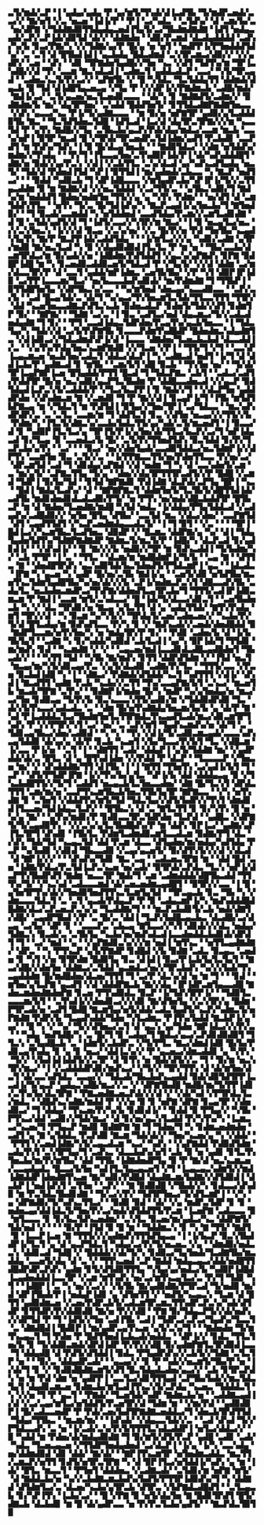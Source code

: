 ▃▜▞▆▟▞▃▛▝▐▝▄▟▄▞▄▟▄▝▛▝▄▞▆▜▞▜▚▟▞▟▐▃▟▜▙▝▜▞▆▟▛▃▅▟▞▃▃▞▞▝▇▞▅▜▝▞▃▝▅▃▅▝▐▟▐▞▛▝▝▛▐▝▃▞▚▟▃▝▝▃▜▟▚▞▝▟▝▃▆▞▙▞▃▝▅▞▟▛▇▝▞▜▟▟▇▟▉▜▜▟▄▟▄▃▅▟▐▜▄▜▞▃▞▜▙▟▆▟▇▟▇▝▐▟▜▝▅▟▄▃▄▟▞▃▛▞▃▛▐▟▞▟▉▜▟▝▟▞▞▝▟▟▇▟▅▝▝▟▉▞▛▃▆▟▝▟▃▟▄▟▟▟▟▝▃▟▚▞▚▞▙▝▊▃▞▛▇▞▚▝▞▞▜▟▇▞▄▞▛▝█▞▄▝▅▝▅▜▝▝▅▟▛▛▐▞▛▜▅▟▟▟▜▟▚▞▝▃▝▃▜▝▟▝█▜▙▟▐▟▐▝▄▃▙▟▄▝█▟▃▟▆▟▝▃▚▜▛▃▆▃▞▟▉▞▞▝▞▞▄▟▛▞▝▃▅▝▝▟▚▝▝▟▊▝▜▛▇▟▅▜▄▟█▞▞▜▅▝▚▃▝▞▟▜▝▜▟▜▚▞▆▝▜▛▐▃▚▟█▞▞▟▝▜▚▝▃▃▆▝▇▃▚▟▃▟▐▝▃▟▆▃▜▝▄▟▟▃▟▃▛▝▃▃▞▝▚▜▞▜▛▃▄▟▝▝▃▟▅▃▚▃▜▞▛▞▃▞▞▝▄▛▇▜▙▝▞▝█▝▚▜▟▃▝▜▃▜▟▟▄▜▜▝▟▟▆▟▞▟▄▃▙▝█▝▜▟▝▟▐▟█▜▄▃▅▃▄▝▞▜▄▝▛▝▞▞▟▛▐▞▞▛▇▟▆▃▙▝▃▟█▞▆▟▞▝▇▟▐▞▃▞▝▃▜▞▄▃▅▞▅▃▜▃▅▟▊▃▃▃▝▝▟▞▚▝▊▝▇▟▇▟▜▞▃▟▆▞▞▝▉▟▇▟▆▞▙▝▆▞▝▟▄▜▛▜▅▞▝▃▚▟▟▝█▟▟▜▅▜▞▝▊▜▜▟▃▟▇▛▇▟▇▜▅▃▃▝▞▟▚▝▄▃▃▞▚▃▝▛▐▞▜▞▄▟▇▃▃▃▝▝▆▝▉▞▅▝▅▛▇▜▛▝▄▟▉▞▄▜▃▟▟▟▉▜▙▝▇▃▝▝▜▃▜▟▜▟▅▃▜▟█▝▐▟▜▃▟▝▐▃▞▟▝▟▄▜▛▃▜▛▇▞▞▞▆▝▚▃▃▜▟▝▛▝▄▜▚▝▇▟█▞▞▜▄▝▃▜▙▃▙▞▄▃▛▞▛▟▞▟▄▞▆▟▃▞▃▃▆▝▆▃▙▝▃▃▚▞▅▛▐▝▉▜▛▝▆▃▟▝█▝▞▜▛▟▞▜▛▃▅▟▛▃▜▟▐▟▆▞▄▟▜▝▛▃▙▟▊▝▃▃▛▟▜▝▆▝▛▟▚▞▜▟▚▝▐▝▉▝█▞▟▃▄▜▅▃▙▝▝▝▇▟▉▜▟▃▞▝▞▟▆▝▅▜▟▟▚▞▆▟▆▞▞▜▚▟▄▝▝▝▛▞▜▝▐▜▃▃▄▜▅▞▃▜▚▟▉▛▐▟▞▛▐▝▟▞▚▟▚▟▟▟█▜▝▟▇▞▅▝▉▟▞▞▄▞▛▃▚▝▞▟▐▝▞▃▙▜▜▃▝▃▚▞▟▃▟▝▄▞▚▟▚▃▟▜▄▟▄▝▅▃▜▞▝▜▟▞▟▝▛▟▅▟▐▜▟▝▚▛▐▝▉▜▜▟▐▝▆▞▄▟▅▟▞▃▙▃▃▝▚▝▇▃▛▝▅▟▜▃▞▝▝▝▉▟▟▝▚▟▉▃▙▝▜▝▟▛▐▟█▃▃▃▝▞▆▜▄▟▛▃▙▞▚▛▐▛▐▞▜▞▞▃▜▜▄▃▟▟▆▝▉▝▆▝▇▟▇▞▟▝▞▞▅▃▜▟▟▟▝▞▃▞▜▜▞▃▝▝▄▜▙▃▚▟▉▞▜▝▇▟▚▞▆▝▅▟▟▟▜▝█▟▅▞▅▟▆▜▅▝▜▜▞▞▄▝▄▝▚▜▚▝▛▟▆▞▝▝▅▞▟▜▝▟▝▃▆▜▟▟▚▜▜▃▝▝▅▜▚▝▜▞▃▝█▞▜▟▐▟▚▞▚▝▇▃▛▃▄▟▐▞▄▜▅▃▙▞▜▝▇▜▅▟▉▞▝▝▜▝▉▃▟▞▃▃▆▟▟▝▚▝▅▜▟▟▅▟▝▃▃▟▜▟▄▞▛▃▆▞▞▃▆▜▃▟▊▟▇▝▟▝█▝▃▜▟▞▄▟▜▞▟▝▜▝▐▟▜▞▃▃▞▞▚▜▛▞▆▝▇▃▞▝▐▝▉▝▅▃▄▜▃▞▅▃▝▞▞▃▚▜▅▃▚▝▐▞▞▞▟▝▉▃▄▝▞▃▚▞▅▞▝▞▃▝█▞▛▞▅▝▛▟▝▜▅▜▙▞▚▃▄▟▚▜▄▜▚▝▇▞▛▝▇▃▛▛▐▟▞▃▟▟▜▟▄▝▝▝▐▞▆▜▃▞▞▞▄▝▚▟▊▞▃▟▇▝▄▜▛▞▆▟▉▝▇▞▅▃▜▃▟▝▚▝▉▝▞▟▄▟▉▟▉▟▐▜▃▜▃▝▛▝▆▝▅▝▝▜▙▞▃▃▙▞▟▃▆▜▛▟▃▞▆▝▉▞▄▟▞▞▅▝▐▟█▟▆▞▛▟▜▟▟▜▝▞▄▃▚▞▄▛▇▟▚▝▊▛▇▝▉▟█▛▐▟█▝▆▝▚▝▊▃▅▟▉▃▟▟▉▃▅▜▞▜▟▃▟▝▛▝▞▜▄▜▞▝▞▞▟▝▟▟▆▝▃▞▆▞▟▃▃▜▛▞▛▝▟▝▃▃▜▝▄▟▟▞▆▛▐▟▆▃▝▃▅▜▙▜▙▞▝▞▛▝▚▜▝▟▉▛▐▛▐▟▉▝▃▞▛▛▐▃▃▃▆▞▜▃▞▝▅▞▙▃▃▃▙▟▚▟▊▟▞▝▆▞▛▟▆▟▇▝▜▝▜▜▙▛▐▝▉▜▜▟█▜▅▜▄▝▞▟▛▜▙▃▚▞▃▃▝▝▚▞▆▜▅▟▝▟▅▃▄▞▚▃▃▟▉▃▃▝▝▃▛▞▃▞▙▝▝▃▟▝█▃▄▜▟▞▃▝▟▞▜▝▚▞▄▃▞▜▚▜▅▃▆▜▃▜▟▞▜▜▃▃▜▜▜▝▜▜▛▞▝▟▟▝▚▃▅▜▅▃▃▟▇▃▛▟▜▃▚▃▙▝▉▟▅▃▟▃▛▝▊▟▅▜▞▜▟▞▞▟▜▝▊▟▆▜▛▝▉▞▝▝▇▛▇▞▝▝▜▟▇▝▃▞▃▝▐▝▉▃▝▃▟▜▃▞▅▟▝▟▄▃▆▃▞▜▞▞▃▟▃▟▅▟▄▟▇▝▜▝▊▞▝▝▛▜▝▃▃▟▐▟▄▃▜▟▛▟▅▞▛▃▄▜▚▞▄▃▙▜▅▃▃▝▐▝▜▟▃▜▄▞▚▝▜▟▞▞▟▝▃▞▙▜▚▛▇▜▙▝▊▃▃▃▛▟▆▜▚▟█▟▛▝█▟▅▟▆▃▚▟▄▟▇▜▃▝▞▟▐▟▊▃▞▞▜▟▃▟▆▟▚▛▐▞▟▝▐▃▃▃▝▟▇▟▅▞▜▃▅▃▙▃▙▟▝▟▃▃▟▟▐▞▃▝▝▞▄▜▚▞▛▟▄▜▅▃▚▃▆▛▇▟█▝▞▞▜▃▅▝▞▛▐▝▝▜▜▞▜▝▞▜▝▝▃▃▚▛▐▃▄▃▆▃▅▝▅▃▙▜▅▞▃▟▃▜▝▟▟▃▞▟▃▛▐▝▚▝▃▟▇▃▟▝▅▟▜▝▐▞▜▝▟▝▟▟▐▃▙▞▛▝▄▟▇▃▟▝▊▝▆▜▙▝▝▃▆▞▙▜▝▟█▝▉▃▙▝▝▜▚▜▅▝▅▞▝▝▜▞▟▞▜▛▐▃▄▛▇▛▐▃▅▝█▜▄▟▟▞▛▜▜▝█▃▟▝▜▝▜▟▃▛▇▃▝▃▙▜▝▝▃▟▃▞▃▟▜▞▛▟▟▜▛▝█▞▅▝▅▃▚▟▉▞▄▃▛▜▃▜▙▟▆▝▛▝▟▟█▃▃▟▅▃▟▝▞▞▄▃▛▝▉▟▜▟▄▟▐▃▛▃▚▜▞▃▟▟▟▞▛▝▞▜▃▞▙▃▛▛▐▝▊▝▇▟▞▞▜▝▝▞▟▃▛▜▅▝▄▟▟▟▛▟▅▝▞▟▚▟▆▃▆▝▇▝▞▃▆▟▉▝▜▝▛▝▇▞▞▟▐▝▊▃▄▛▐▞▜▝▐▜▙▝▆▜▟▜▙▛▇▃▄▝▆▝▞▜▟▃▜▝▆▝▛▟▜▟▐▝▉▜▄▞▞▜▅▞▜▛▐▝▃▞▜▟▃▃▝▝▆▃▚▟▚▟▛▟▛▞▃▝▃▝▃▜▃▝▃▃▆▞▆▝▜▝▟▟▜▃▜▝▊▃▝▞▟▜▅▝▅▃▄▞▞▞▜▜▞▞▙▝▛▟▆▞▚▝▐▜▃▜▞▟▇▃▚▞▃▃▙▞▙▟▃▜▜▞▄▞▚▟▞▃▜▞▆▃▅▟▜▝▐▝▉▃▃▞▟▝▊▝▚▟▉▛▐▜▃▜▃▞▄▝▜▛▐▜▞▛▐▞▄▜▅▞▟▞▜▜▃▞▙▃▛▞▃▞▜▝▅▛▐▟▄▃▟▝▊▞▜▃▄▝▉▝▃▃▅▟▃▞▙▝█▞▝▃▜▞▛▞▜▜▅▟▜▟▚▝▉▃▜▟▟▝▊▞▛▞▜▃▛▃▙▞▄▜▚▝▝▃▞▝▝▝▉▃▞▝▅▞▞▟▅▜▄▟▞▃▃▟▉▜▟▟▃▞▅▃▜▟▆▛▐▞▞▟▛▜▚▝▃▃▆▜▅▝▉▃▝▃▜▞▞▃▝▝▐▞▛▛▇▃▃▜▜▞▅▞▛▟▅▜▜▃▃▝▛▞▅▞▃▞▝▟▛▃▆▜▟▝▃▟▝▜▝▟▊▟▄▞▄▛▇▟▝▞▟▝▅▟▆▝▜▝▚▝▟▝▃▃▚▟▅▜▞▃▆▝▃▝▆▞▄▜▞▝▃▛▇▃▜▜▄▝▜▞▄▝▝▟▅▞▞▟▄▜▛▜▜▜▛▃▟▜▞▞▛▝█▟█▝▞▃▆▟▝▜▟▛▐▝▉▞▙▞▜▟▝▝▊▜▟▝▇▛▇▟▊▝▛▟▐▟▇▝▟▃▛▟▞▃▛▜▄▝█▛▐▝▚▃▝▝█▟▐▝▇▟▄▜▃▟▚▞▝▟▝▝▇▛▇▛▇▃▜▝▟▟▆▜▅▜▞▜▃▜▙▜▞▟█▜▜▟▐▟▞▃▟▜▙▝▆▟▊▟▅▟▊▟▃▟▃▟▉▞▛▜▞▝▅▝▛▜▚▝▅▞▅▟▞▟█▃▙▟▟▜▛▝█▜▙▃▛▝▆▝▟▝▇▟▅▞▜▃▅▟▇▞▆▟█▝▚▜▟▝▅▟▃▝▐▞▟▟▄▞▛▜▄▜▟▟▃▟▝▞▃▟▄▟▚▞▃▟█▟▉▞▞▝▅▜▅▝█▜▄▝▟▜▙▞▝▃▃▜▟▝▆▃▝▞▟▃▞▟▅▞▝▃▃▛▇▜▟▝▟▜▝▃▄▟▜▜▟▜▝▞▚▃▛▃▅▟▆▟▄▃▃▟▃▜▞▝▐▝▜▝▉▜▝▝▞▃▝▝▝▝▜▛▐▝█▟▐▃▞▞▚▃▆▜▙▃▜▃▟▜▅▃▝▟▉▟▛▝▞▝█▃▆▃▝▟▟▛▇▞▄▝▚▞▝▟▐▝▜▟▄▜▄▟▅▜▟▜▚▞▜▟▇▛▇▟▇▟▛▝▇▟▆▃▜▞▆▃▜▞▛▝▐▟█▞▚▝▟▃▛▃▟▝▊▞▄▟▊▟▐▞▝▝▞▟▚▟▐▞▝▝▊▝▇▞▞▞▙▝▅▟▉▞▞▜▛▝▆▝▉▟▚▃▟▟▐▝▜▞▙▟▆▞▚▞▝▃▙▝▛▜▛▝▐▝▃▝▝▜▜▃▝▝▟▃▆▞▆▝▆▟█▟▆▛▐▞▜▞▙▝▝▃▄▝▇▝▝▟▜▜▃▝▇▝▝▟▅▟█▜▛▟▚▝▄▃▚▟▉▜▟▞▙▃▜▟▅▟▜▞▛▜▟▃▆▛▐▝▄▃▝▝▐▟▃▟▃▝▐▛▇▝▚▝▄▃▅▝▚▝▄▟▛▝█▞▅▞▃▜▙▝▇▟▐▞▄▝▝▃▅▜▞▟▉▝▅▜▟▜▙▞▆▃▅▜▚▃▜▟▆▜▄▟█▜▙▞▚▞▅▞▟▞▞▞▙▝▃▛▐▞▅▟▆▃▛▃▚▜▝▟█▃▃▟▚▜▙▝▃▟▄▜▃▝▅▃▙▟▅▃▆▟▛▃▞▜▚▛▇▞▟▟▅▟▜▃▄▜▛▃▙▞▜▝▜▜▜▞▃▟▐▛▐▟▉▃▆▃▆▝▛▝▇▟▐▝▃▃▆▝▆▜▞▃▚▟▃▃▞▝█▝▐▟▞▜▞▟▃▃▞▟▊▃▜▝▝▃▅▜▙▟▅▃▙▝▚▝▞▝▟▃▝▜▛▟▊▞▅▝▇▃▄▝▄▜▃▜▜▝▟▝▄▝▄▟▄▜▜▟▞▝▇▜▚▜▚▟▄▝▆▜▝▜▛▞▞▟▝▝▚▝▉▃▆▝▚▞▚▜▞▞▝▜▛▟▄▜▞▃▅▞▃▟▅▃▅▞▞▝▚▃▙▞▛▞▜▞▟▝█▜▃▟▄▞▆▝▉▟▚▟▜▃▃▝▛▞▚▝▊▝▞▝▇▟▚▃▟▞▞▃▅▟▞▟▅▟█▟▟▝▉▝▇▟▛▜▃▃▆▞▅▜▚▜▅▞▚▝▅▝▆▟▄▜▛▞▛▝▊▞▝▝▛▟▊▝▃▟▅▞▙▝▟▝▐▞▙▜▙▜▄▜▝▝▃▟▇▝▚▝▊▞▚▟▟▞▚▟▉▟▝▃▙▜▃▟▐▝▄▞▚▝▉▛▐▟▞▜▝▜▜▟▊▝▆▞▆▟▚▝▊▟▝▝▚▃▆▟▇▝▞▝▞▝▝▃▄▃▅▞▆▟▐▃▃▟▊▟▃▟█▃▄▟█▟▅▜▝▜▙▃▟▞▞▝▝▝▚▜▜▝▜▟▝▝▚▜▙▝▇▞▆▟▚▝▊▜▜▝▟▟▛▟▜▟▆▝▞▝▐▜▟▝▅▃▜▝▆▃▄▞▆▞▚▜▞▟▊▃▄▞▛▃▝▞▄▜▞▟▃▟▉▝▃▟▇▞▛▞▜▃▝▝▜▜▜▞▃▃▝▞▛▃▅▝▉▃▙▟▐▟█▝▚▝▐▝▝▟▇▃▞▝▛▟▇▟▞▟▜▟▟▞▚▃▜▝▚▟▜▜▜▝▞▟▐▞▝▟▚▟▐▝▇▃▟▜▜▝▄▟▇▝▛▃▙▝▚▃▙▞▞▃▜▜▝▜▚▞▃▃▄▛▇▞▙▜▝▃▚▃▞▝▆▃▅▜▙▝▆▃▟▞▜▛▇▝▃▜▚▞▝▝▉▟▇▛▐▞▆▟▅▝█▞▚▝▆▟▛▝▚▞▄▜▅▟▄▞▅▝▆▃▞▃▞▜▅▝▊▟▉▃▄▝▜▞▛▞▙▝▉▃▚▃▃▃▚▜▜▞▄▟▊▞▆▝▞▜▟▟▉▟▛▟▉▝▜▃▝▟▞▞▙▜▚▃▃▞▄▟▃▟▃▝▃▝▝▟▆▝█▞▅▜▚▟▇▟▄▜▅▃▆▞▙▞▙▝▄▝▟▞▛▝▇▝▚▟▝▛▐▃▟▟▟▃▜▃▞▜▙▟▆▜▅▜▃▜▜▛▇▟▃▜▚▃▄▟▜▃▟▞▆▃▞▟▊▃▆▜▛▜▚▟▚▝▛▝▞▞▛▜▛▞▚▜▝▃▞▝▅▞▝▃▝▃▛▞▆▜▝▜▄▟▚▃▆▟▚▞▅▝▟▞▜▝▃▝▜▟▊▃▄▜▙▃▞▟▅▞▃▟▉▟▝▝▚▝▚▝▝▜▚▝▞▟▐▞▜▞▃▟▉▃▆▃▄▟▞▃▃▃▚▟▚▃▄▜▟▟▉▝▟▞▄▞▄▝▟▞▛▝▊▃▙▝▚▃▅▜▝▞▙▞▜▃▃▞▛▞▙▜▝▜▃▝▞▟█▃▆▝▐▞▃▃▝▛▐▞▅▝▝▃▜▝▐▝▝▟▇▜▜▝▃▟▞▝▟▟▄▛▐▝▄▜▞▜▟▟▇▝▆▞▝▞▄▟▛▟▟▞▟▞▃▝█▜▃▝▟▝▄▝█▜▚▟▐▟▅▝▞▞▛▟▟▝▛▝▟▃▛▝▝▜▃▃▃▃▛▝▞▜▅▃▅▝▆▞▝▞▝▟▚▟▟▟▇▞▜▜▝▟▐▜▙▝▐▝▐▝▇▜▜▝▜▜▅▜▚▝▃▞▄▟▐▞▙▜▝▜▝▃▛▝▝▟▜▞▛▜▟▛▐▛▇▝▐▞▞▜▚▞▙▞▄▜▃▝▚▛▐▞▙▝▟▟▝▟▟▟▄▃▄▝▉▝▞▜▚▃▙▟█▜▜▞▞▜▞▜▝▃▟▟▜▝▅▃▄▃▙▜▃▜▅▃▃▟▅▞▝▟▇▝█▞▜▃▚▜▝▟▛▟▃▜▜▜▝▃▆▞▆▞▅▝▃▃▛▜▚▃▆▜▙▃▙▜▅▃▜▜▙▜▄▜▛▝▇▛▇▃▃▝▝▞▚▝▅▜▚▟▇▝▊▝▃▜▅▜▝▞▟▟▟▜▚▞▆▜▞▜▟▝▜▟▃▜▄▞▞▟▜▞▙▟▛▞▞▜▚▜▝▟▆▟▊▟▐▜▃▃▅▞▜▟▐▟▄▃▜▃▛▞▝▝█▜▙▃▚▝▟▝▃▝▇▜▃▜▜▝▊▝▊▞▚▜▚▝█▝▅▝▚▞▄▝▇▞▝▝▄▜▚▞▆▟▊▞▛▝▊▟▊▃▃▜▛▃▜▟▛▟▅▝▜▃▛▟▝▝▄▟█▃▝▞▟▛▇▜▞▜▞▃▄▟▉▜▚▝▝▞▞▃▚▞▄▜▃▜▙▟█▟▚▞▛▝▆▝▟▟▚▝▊▛▐▃▞▝▄▟▇▞▄▛▐▜▃▜▛▜▝▟▚▟▊▝▐▜▙▜▃▝▛▟▆▜▃▟▆▟▉▃▆▜▃▃▟▃▆▝▉▟▇▞▛▜▝▟▃▝▞▟▚▝▜▟▞▜▟▝▚▃▄▃▜▟▝▟▟▝▛▃▆▝▟▃▃▝▟▜▄▟▅▞▆▞▅▟▄▞▚▟▜▟▄▝▛▃▛▝▚▞▙▟▉▝▞▟▊▟▝▜▙▃▃▟▉▝▞▃▄▞▄▃▅▜▞▝▉▞▟▜▚▜▞▞▞▟▝▞▟▃▟▝▟▝▇▛▐▞▞▞▝▝▝▟▚▟▚▞▜▟▊▝▇▃▝▃▄▝▝▃▟▃▅▃▜▛▇▝▆▝▝▟▟▝█▟▝▃▅▝▐▟▇▞▛▟▃▞▛▃▜▟▐▃▛▃▚▃▅▝▅▞▃▟▞▝▉▜▛▟▞▃▛▟▃▝▜▃▚▝▅▛▐▞▟▃▛▜▚▜▙▟▛▟▜▝▇▟▆▝▅▃▃▜▛▝▇▟▞▜▝▃▆▝▃▟▆▟▟▟▞▟█▜▙▃▟▟▝▜▜▜▚▞▜▞▝▞▚▃▚▟▝▃▟▃▃▃▆▟▝▟▞▃▅▃▅▟▆▃▄▟█▜▝▝▉▜▛▞▞▃▃▝▐▝█▝▄▜▅▜▛▜▚▞▟▞▞▜▅▟▉▜▅▟▜▜▚▃▜▃▆▜▄▜▟▝▝▜▛▃▄▃▙▝▊▃▝▜▙▝▚▝▞▟▆▃▃▃▜▟▃▜▝▃▝▃▜▝▄▃▟▞▛▟▄▃▛▝▛▝▉▝▃▟▄▃▆▛▐▞▚▝▆▟▚▟▟▟█▟█▟▇▞▟▃▞▃▛▃▅▃▛▃▚▞▄▝▜▃▟▟▇▞▜▝▝▝▆▃▛▃▙▟▊▜▞▃▙▝▅▟▞▟▇▜▞▟█▞▝▃▄▟▛▜▙▟▝▞▛▝▃▝█▞▃▝▟▟▐▝▜▃▛▞▙▟█▃▄▃▙▃▝▟▃▟█▞▃▞▟▃▄▝▃▞▙▞▝▟▛▝▊▝▝▃▃▃▛▃▝▃▙▃▄▝▇▜▃▃▞▞▚▜▝▟▊▟▞▞▞▟▃▝▅▟▄▞▜▟▇▃▚▝▉▃▟▞▃▝▃▜▙▜▄▝▚▃▙▞▅▞▆▟▚▟▃▟▐▃▃▟▅▟▟▃▙▟▊▟▞▟▛▟▜▝▜▝▝▃▞▝▆▟▝▝▄▝▝▞▄▛▇▟▊▃▚▞▞▞▆▝▅▟▐▝▆▜▚▃▝▝▅▜▜▃▄▟▇▟▇▞▝▟▛▃▝▝▚▝▛▜▚▃▛▝▄▜▞▛▇▟▛▝▊▟█▟▝▞▙▝▉▟▇▝▃▟▃▝▉▃▄▃▝▃▅▟▅▝▊▝▚▜▝▞▅▝▉▜▛▟▆▝█▟▉▜▄▝▊▃▝▟▐▟▐▝▉▃▞▛▐▃▙▜▄▜▃▜▄▜▝▝▇▃▞▟█▞▞▟▅▜▅▝▟▟▇▃▞▃▜▟▟▝▄▃▆▟▃▞▅▞▞▜▛▃▙▟▚▝▚▞▞▞▙▟▞▜▚▃▄▟▟▟▆▝█▞▆▟█▟▅▞▟▃▅▞▜▜▜▝▜▝▃▞▛▝▟▃▚▞▟▝▅▝▆▝▜▝▝▝▊▟▝▝▆▜▅▞▄▜▃▛▇▝▄▃▟▜▝▞▟▝▟▟▟▛▇▃▙▝▇▞▞▟▄▝▐▛▐▟▛▃▆▜▄▃▃▟█▝▇▟▅▃▆▟▅▟▇▟▅▛▇▝▊▃▅▝▛▜▚▟▉▟▃▝▉▃▛▝▐▞▜▟▚▜▛▛▐▞▝▝▜▟▉▜▃▃▃▃▆▞▙▜▝▝▃▜▚▟▐▞▞▟▅▟▊▃▞▞▞▟▊▝▇▞▟▜▅▜▄▝▞▃▚▜▛▞▄▝█▟▆▝▛▜▛▃▟▞▅▝▃▟▜▝█▟█▝▇▃▆▜▄▞▅▜▞▟▟▞▃▟▃▜▄▟▜▞▚▃▛▞▚▟▆▃▜▞▅▛▇▟▇▝▛▟▛▞▙▝▜▃▄▟▚▟▟▞▜▟▅▝▚▜▃▟▆▃▝▛▐▜▚▞▙▟▟▝▇▃▙▛▐▞▄▝▄▞▝▝█▝▚▝▞▝▚▞▝▜▞▞▟▜▅▃▞▃▜▝▟▝▄▃▚▝▄▞▜▟▅▝▇▛▐▟▃▞▞▞▛▞▃▝▝▝▚▟▄▝▅▟▜▟█▞▚▝▃▝█▞▜▝▉▝▃▟▄▞▜▝█▟▃▞▄▃▞▃▛▟▊▟▉▟▉▜▝▜▜▃▚▝▃▜▄▟█▃▙▝▃▝▐▟▆▜▞▃▙▟▛▃▝▞▜▞▛▜▃▝▇▃▞▟▆▟▐▟▉▝█▞▙▞▛▟▊▃▄▜▚▟▄▝▊▝▄▝▊▝▅▃▞▝▟▟▐▃▚▞▞▝▛▝▄▃▅▃▞▟▆▃▟▟▊▝▄▝▚▜▚▝▝▜▞▞▝▞▙▟▐▟▐▟▟▜▞▞▃▜▛▝▟▝▊▜▚▝▅▝█▟▞▟▜▞▞▃▝▜▝▝▉▞▆▝▅▃▚▜▛▞▆▃▞▝▐▝▞▃▟▟▟▟▛▟▊▞▆▟▚▃▞▝▞▜▞▞▝▜▛▞▜▜▚▝▟▝▟▞▆▜▅▞▟▃▜▝▟▞▃▃▚▟▜▟▃▝▃▃▄▞▞▝▜▟▃▟▞▜▙▃▙▟▚▃▄▟▟▝▉▟▞▟▉▜▟▜▛▛▐▃▃▟▐▞▜▞▄▃▛▝▄▟▄▃▚▟█▞▆▃▞▞▃▝▞▝▟▛▇▜▙▟█▝▆▟█▞▆▞▜▞▛▛▐▟▊▞▃▜▚▞▙▞▟▃▜▛▇▝▝▛▇▃▅▟▇▃▅▃▛▟▞▞▞▟▝▞▝▞▟▞▚▟▝▞▛▜▛▟▃▜▃▞▆▟▃▝▝▟█▟▚▃▚▟▇▞▆▟▟▝▛▝▞▞▅▝▉▝▊▝▅▛▇▝▟▛▇▝▊▃▄▜▛▝▞▟▅▟▉▃▞▝▜▝▟▟▄▞▝▜▚▃▅▞▛▞▚▞▙▝▊▟▊▟▐▞▝▝▊▟▟▝▉▝▛▜▄▞▞▝▚▜▙▝▛▜▚▃▞▟▟▝▃▟▊▞▞▜▟▞▆▃▞▝▟▝▊▞▅▞▄▃▚▜▃▟▟▝▛▞▚▜▚▞▚▝▐▃▆▃▃▞▚▃▅▞▜▝▛▜▄▃▛▝▆▟▉▝▉▟▇▛▇▝▇▝▜▝▜▟▅▞▜▝▚▝▊▟▆▃▅▟▆▟▅▝▃▟▜▝▄▝▇▝▄▜▟▟▃▝▛▃▛▟▉▝▇▃▆▝▜▟▞▟▞▞▝▜▅▞▚▃▅▞▄▝▚▝▞▟▟▞▝▝▛▜▜▝▞▃▅▟▐▟▇▞▚▜▞▃▄▃▟▃▆▝▚▃▞▝▚▟▚▝▝▞▄▛▇▟▟▝▛▟▉▟▜▟▆▝▃▟▄▜▚▜▝▃▚▜▛▜▄▞▜▝▃▟▚▃▝▟▃▃▙▟▚▞▅▜▝▃▙▝▉▝▅▝▄▟▊▝▊▜▃▜▚▜▅▃▙▞▆▞▛▞▆▜▙▞▝▟▟▝▜▜▙▝▐▟▇▟▅▟▛▜▄▝▉▝▛▝▇▞▟▝▅▃▚▃▆▃▅▞▃▃▄▟▄▟▃▝█▃▃▞▙▜▅▝▚▟▐▜▃▜▄▃▄▃▅▜▝▞▜▝▐▃▄▃▄▃▚▟▆▜▞▞▆▟▐▟▇▟▟▛▐▟▅▟▇▜▚▃▅▝▇▞▚▟▊▞▛▟█▟▝▟▄▟▇▃▆▞▙▟▇▞▞▟▜▟▉▟▐▝▟▃▙▛▐▝▅▟▐▟▚▜▝▃▜▜▅▝▝▃▛▞▝▝▇▝▉▟▉▟█▝▞▜▙▟▞▞▚▝▊▟▃▃▞▟▚▟▉▝▆▝▛▃▜▟▃▜▙▟▊▟▇▝▝▜▞▃▞▞▛▞▝▜▟▜▛▜▅▃▞▜▞▟▜▃▆▛▐▝▝▞▚▝▄▝▟▛▇▟▉▞▜▞▚▟▚▃▜▜▃▞▝▝▉▟▉▝▉▟▝▝▟▞▝▞▄▝▆▟▛▃▜▟▛▝▊▝▊▝▅▟▅▃▄▞▟▟▐▟▃▜▞▜▅▞▛▞▃▞▅▟▞▟▜▟▟▜▜▞▛▃▆▝▐▃▅▛▇▝▃▟▃▃▃▝▉▝▆▜▃▃▃▝▊▝▊▞▙▃▜▟▚▃▅▟▆▞▝▃▚▜▃▝▉▃▅▞▆▞▄▟▃▞▚▃▝▟▟▛▇▜▞▜▟▞▅▟▝▞▝▝▝▝▉▞▛▝▐▜▟▝▉▝█▝▆▝▝▜▟▟▆▃▚▝▊▝▚▝▇▝▜▜▞▝▇▟▜▝▉▝▐▃▃▛▐▃▅▝▇▝▜▜▜▞▞▞▄▟▆▟▚▜▜▜▟▜▄▃▄▝▐▝▐▞▙▃▛▝▉▃▚▜▙▟▟▛▐▞▜▃▜▝▄▝▟▝▄▃▛▜▟▃▜▝▚▟▄▞▃▞▛▞▜▞▅▃▅▃▝▞▄▝▝▟▆▟▉▞▅▟▃▃▚▝▟▟▊▃▟▝▜▟█▝▞▝█▟▟▟▞▞▟▞▜▞▚▝▊▟▉▃▞▜▄▜▅▟▞▜▃▟▇▜▙▞▆▃▟▟▄▝▃▃▅▜▞▟▄▝▟▝▃▝▞▝▜▜▚▃▅▟▝▃▛▝▇▟▟▝▆▟▄▃▄▃▞▟▟▞▅▟█▜▜▟█▟▛▟▛▃▛▟▚▝▄▟▆▝▊▜▞▟▜▟▉▜▜▜▄▝▚▜▄▞▄▞▅▟▃▞▙▝▚▟▉▛▐▟█▟▐▃▄▟▅▟▟▟▐▃▃▜▛▝▞▃▆▝▆▜▚▟▚▝▅▞▃▞▆▜▚▃▄▜▃▞▃▝▛▞▜▝▜▟▊▝▚▜▝▝▐▟█▛▐▝▃▝▚▝▅▞▞▃▞▞▝▞▙▜▙▝▇▞▄▟▉▟▇▞▛▜▛▃▟▝▜▞▅▟▉▝▆▞▟▝▟▛▐▜▙▟▞▛▐▝▅▟▄▛▐▟▊▝▄▝▟▜▅▜▜▝▞▝▅▟▜▞▚▃▄▃▚▝▜▃▆▝▟▝█▜▜▝▄▟▉▟▆▃▅▝▞▃▅▞▛▟▛▃▙▜▞▃▟▃▆▜▛▃▆▃▜▜▚▟▛▃▛▃▚▞▚▟▞▟▜▟▛▝▊▜▜▟▛▞▛▞▟▟▉▟▉▝▇▞▅▝▛▞▞▟█▝▝▛▇▝▉▞▜▟▄▃▛▜▞▞▟▞▅▟▚▞▞▟▛▜▟▝▛▝▜▝▐▟▜▞▞▜▅▝▃▟▐▜▙▝▃▟▐▝▜▟▛▃▞▃▛▃▞▜▄▟▚▞▜▃▃▜▝▃▝▟▇▟█▟▐▝█▟▊▛▐▝▆▞▄▟▛▃▄▜▚▃▅▝▄▜▞▃▚▞▜▝▝▝▇▟▅▟▅▝▜▞▆▜▚▃▄▃▜▝▜▝▛▟▅▝▛▝█▟▜▜▅▟▐▃▙▃▟▞▅▟▟▃▝▝▟▛▐▞▞▝▊▟▃▝▜▜▃▜▅▞▙▝▊▝▜▞▟▟▉▃▆▟▞▟▛▟▐▟▛▝▛▞▛▞▞▟█▝▉▞▄▟▆▛▇▜▃▜▛▟▉▟▐▃▃▝▜▝▟▟▄▟█▝▟▝▛▟▜▞▟▜▟▟▐▝▉▟▃▝▛▜▄▟▛▟▚▞▞▃▙▜▞▞▜▟▇▝▃▜▃▜▛▝▅▝▝▝▉▞▃▝▟▟▄▟▛▃▟▞▝▝▄▃▄▞▞▝▊▝▛▝▚▟▞▞▅▃▆▜▞▜▙▞▛▝▅▝▐▞▟▞▜▝▊▝▞▝▊▟▉▟█▟▇▃▆▜▞▟▜▝█▃▜▟▄▟▃▟▅▞▄▃▞▞▝▃▙▝▊▜▛▃▛▟▚▝▅▝▆▝▛▟▝▟▆▝▅▝▄▟▛▛▐▝▃▃▜▃▞▟▊▜▜▜▄▟▝▃▛▜▙▞▙▟▞▞▆▃▜▟▃▜▄▜▝▟▄▟▊▃▆▃▅▝▊▟▆▃▙▞▆▜▃▟▐▜▚▃▚▜▞▃▛▟▄▝▚▃▅▃▝▜▟▟▟▃▜▝▚▝▞▞▅▝▜▝▛▝▄▃▜▝▝▛▇▟▞▝▜▃▅▜▟▞▚▟▛▝▇▟▆▃▙▞▅▝▝▃▟▟▇▃▄▟▐▞▟▝▞▃▞▃▄▞▆▜▃▞▅▜▟▟▜▞▛▃▅▜▛▞▟▝▜▟▆▝▆▝▝▞▆▞▛▟▝▝▄▟▉▟▉▛▐▝█▞▃▟▃▃▅▟▛▝▛▝▛▟▞▃▅▞▙▟▜▛▇▟▇▃▅▟▟▃▞▜▝▟▅▃▙▜▛▟▜▜▟▝▜▟▄▞▜▜▙▃▝▝▆▃▆▞▆▞▝▝▐▟▚▟▞▝▞▟▄▃▃▜▟▞▞▃▝▝▃▟▝▟▚▟▝▜▞▞▛▜▟▃▃▟▚▝▃▝▅▝▐▞▃▟▞▃▚▞▛▞▙▜▜▜▜▃▚▟▃▟▟▛▐▝▅▜▃▞▟▟▃▞▞▝▉▝▚▟▟▝▆▝▛▟▅▞▟▞▆▟▄▟▉▟▇▝▜▝▉▞▆▜▞▟▜▞▛▃▛▝▄▟█▝▃▟▊▝▃▟▞▝▚▟▃▝▜▃▅▃▄▃▅▝▞▜▜▟▛▜▅▟▄▟▅▟▝▃▞▟▃▛▐▝▐▞▄▝▐▞▚▝▃▃▚▟▄▝▅▞▟▟▆▟▉▟▝▟▊▝▟▟▞▝▇▞▟▞▝▝▇▛▐▜▚▃▆▜▛▝▅▜▅▟▆▃▟▟▃▝▆▃▜▜▞▃▆▃▛▞▅▜▜▝▊▟▜▞▅▜▛▃▜▛▇▝▚▝▟▝▉▛▐▜▃▞▅▜▟▟▐▞▚▟▚▝▄▝▆▝▐▟▞▝█▜▃▝▆▃▃▜▝▝▛▜▅▜▝▟▟▟▅▃▝▞▃▟▇▃▟▞▝▃▜▟▊▞▆▝▅▛▇▝▆▜▞▝▟▝▇▟▟▃▙▞▅▝▚▞▞▃▙▟▇▃▆▃▙▟▚▞▙▟▜▞▛▜▜▛▐▟▉▟▚▞▜▝▚▝▟▟▇▟▝▟▜▟▆▜▃▞▃▝▟▃▅▞▚▃▙▞▄▜▛▃▙▝▟▜▛▃▝▞▙▛▇▟▃▟█▟▜▝▝▃▜▃▄▃▙▝▊▞▚▛▐▜▚▝▐▃▙▞▃▞▝▝█▝▞▛▇▝▉▝▅▜▞▟▄▜▅▝▇▝█▟▊▜▛▟▜▝█▜▞▟▇▃▙▝▟▃▙▟▊▝▆▝█▝▟▞▄▟▛▃▃▝▅▝▛▞▛▃▜▃▙▞▄▟▜▞▝▝▇▃▛▟▃▜▉▜▉
